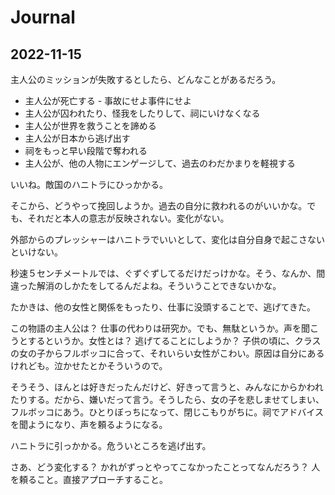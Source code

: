 # Journal

## 2022-11-15

主人公のミッションが失敗するとしたら、どんなことがあるだろう。

- 主人公が死亡する - 事故にせよ事件にせよ
- 主人公が囚われたり、怪我をしたりして、祠にいけなくなる
- 主人公が世界を救うことを諦める
- 主人公が日本から逃げ出す
- 祠をもっと早い段階で奪われる
- 主人公が、他の人物にエンゲージして、過去のわだかまりを軽視する

いいね。敵国のハニトラにひっかかる。

そこから、どうやって挽回しようか。過去の自分に救われるのがいいかな。でも、それだと本人の意志が反映されない。変化がない。

外部からのプレッシャーはハニトラでいいとして、変化は自分自身で起こさないといけない。

秒速５センチメートルでは、ぐずぐずしてるだけだっけかな。そう、なんか、間違った解消のしかたをしてるんだよね。そういうことできないかな。

たかきは、他の女性と関係をもったり、仕事に没頭することで、逃げてきた。

この物語の主人公は？ 仕事の代わりは研究か。でも、無駄というか。声を聞こうとするというか。女性とは？ 逃げてることにしようか？ 子供の頃に、クラスの女の子からフルボッコに合って、それいらい女性がこわい。原因は自分にあるけれども。泣かせたとかそういうので。

そうそう、ほんとは好きだったんだけど、好きって言うと、みんなにからかわれたりする。だから、嫌いだって言う。そうしたら、女の子を悲しませてしまい、フルボッコにあう。ひとりぼっちになって、閉じこもりがちに。祠でアドバイスを聞ようになり、声を頼るようになる。

ハニトラに引っかかる。危ういところを逃げ出す。

さあ、どう変化する？ かれがずっとやってこなかったことってなんだろう？ 人を頼ること。直接アプローチすること。
